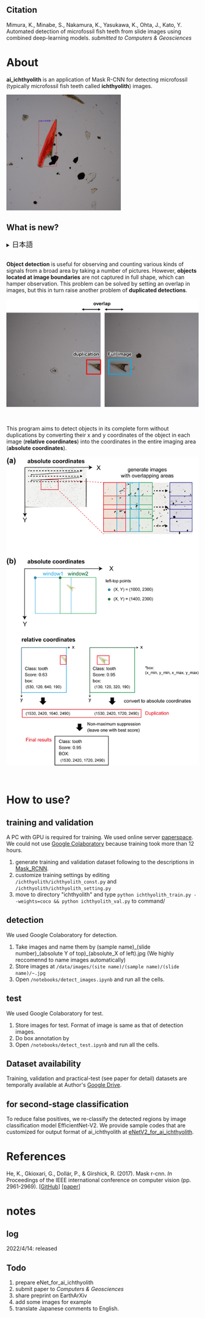 ## Citation
Mimura, K., Minabe, S., Nakamura, K., Yasukawa, K., Ohta, J., Kato, Y. Automated detection of microfossil fish teeth from slide images using combined deep-learning models. *submitted to Computers & Geosciences*

# About
**ai_ichthyolith** is an application of Mask R-CNN for detecting microfossil (typically microfossil fish teeth called **ichthyolith**) images.

<img src="/images_for_github/detect_example.jpg" width="300">
<br>

## What is new?
<details><summary> <span style="font-size: 130%">
日本語
</span></summary><div>

多数の画像を撮影して**物体検出**にかけることにより，広範囲から対象を観察したりカウントしたりすることが可能です．
しかし，範囲を分割して撮影すると，**画像の境界に存在する粒子**が完全な形状で撮影されないという問題があります．
この問題は，範囲に重なりを設定して撮影することで解決できますが，今度は１つの物体が**重複**して検出されるという別の問題が生じます
<br>

本プログラムでは，各画像中での x, y 座標（**相対座標**）を，全体の撮影範囲の中での X, Y 座標（**絶対座標**）に変換することにより，重複を防ぎながら完全な形状で検出することを目的としています．

</div></details><br>


**Object detection** is useful for observing and counting various kinds of signals from a broad area by taking a number of pictures.
However, **objects located at image boundaries** are not captured in full shape, which can hamper observation. 
This problem can be solved by setting an overlap in images, but this in turn raise another problem of **duplicated detections**.

![image2](/images_for_github/overlap.png)

<br>

This program aims to detect objects in its complete form without duplications by converting their x and y coordinates of the object in each image (**relative coordinates**) into the coordinates in the entire imaging area (**absolute coordinates**).

![image3](/images_for_github/Non_max_suppression.png)

<br>

# How to use?
## training and validation
A PC with GPU is required for training. We used online server [paperspace](https://www.paperspace.com/). We could not use [Google Colaboratory](https://colab.research.google.com/?hl=en) because training took more than 12 hours.

1. generate training and validation dataset following to the descriptions in [Mask_RCNN](https://github.com/matterport/Mask_RCNN/).
2. customize training settings by editing `/ichthyolith/ichthyolith_const.py` and `/ichthyolith/ichthyolith_setting.py`
3. move to directory "ichthyolith" and type `python ichthyolith_train.py --weights=coco && python ichthyolith_val.py` to command/

## detection
We used Google Colaboratory for detection.

1. Take images and name them by (sample name)\_(slide number)\_(absolute Y of top)\_(absolute_X of left).jpg (We highly reccomennd to name images automatically)
2. Store images at `/data/images/(site name)/(sample name)/(slide name)/~.jpg`
3. Open `/notebooks/detect_images.ipynb` and run all the cells.

## test
We used Google Colaboratory for test.

1. Store images for test. Format of image is same as that of detection images.
2. Do box annotation by  
3. Open `/notebooks/detect_test.ipynb` and run all the cells.


## Dataset availability
Training, validation and practical-test (see paper for detail) datasets are temporally available at Author's [Google Drive](https://drive.google.com/drive/folders/1QC7deWgQRFkoDdOLao3SatYC6TO4moeT?usp=sharing).

## for second-stage classification
To reduce false positives, we re-classify the detected regions by image classification model EfficientNet-V2. We provide sample codes that are customized for output format of ai_ichthyolith at [eNetV2_for_ai_ichthyolith](https://github.com/KazuhideMimura/eNetV2_for_ai_ichthyolith).

# References
He, K., Gkioxari, G., Dollár, P., & Girshick, R. (2017). Mask r-cnn. *In* Proceedings of the IEEE international conference on computer vision (pp. 2961-2969). [[GitHub](https://github.com/matterport/Mask_RCNN)] [[paper](https://openaccess.thecvf.com/content_iccv_2017/html/He_Mask_R-CNN_ICCV_2017_paper.html)]

# notes
## log
2022/4/14: released

## Todo
1. prepare eNet_for_ai_ichthyolith
3. submit paper to *Computers & Geosciences*
4. share preprint on EarthArXiv
5. add some images for example
6. translate Japanese comments to English. 
